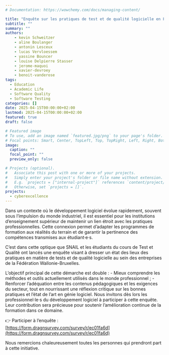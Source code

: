 ```yaml
---
# Documentation: https://wowchemy.com/docs/managing-content/

title: "Enquête sur les pratiques de test et de qualité logicielle en Fédération Wallonie-Bruxelles"
subtitle: ""
summary: ""
authors:
    - kevin Schweitzer
    - aline Boulanger
    - antonin Lesceux
    - lucas Vervloessem
    - yassine Bouncer
    - louise Delpierre Stasser
    - jerome-maquoi
    - xavier-devroey
    - benoit-vanderose
tags: 
  - Education
  - Academic Life
  - Software Quality
  - Software Testing
categories: []
date: 2025-04-15T00:00:00+02:00
lastmod: 2025-04-15T00:00:00+02:00
featured: true
draft: false

# Featured image
# To use, add an image named `featured.jpg/png` to your page's folder.
# Focal points: Smart, Center, TopLeft, Top, TopRight, Left, Right, BottomLeft, Bottom, BottomRight.
image:
  caption: ""
  focal_point: ""
  preview_only: false

# Projects (optional).
#   Associate this post with one or more of your projects.
#   Simply enter your project's folder or file name without extension.
#   E.g. `projects = ["internal-project"]` references `content/project/deep-learning/index.md`.
#   Otherwise, set `projects = []`.
projects: 
  - cyberexcellence
---
```


Dans un contexte où le développement logiciel évolue rapidement, souvent sous l’impulsion du monde industriel, il est essentiel pour les institutions d’enseignement supérieur de maintenir un lien étroit avec les pratiques professionnelles. Cette connexion permet d’adapter les programmes de formation aux réalités du terrain et de garantir la pertinence des compétences transmises aux étudiant·e·s.

C’est dans cette optique que SNAIL et les étudiants du cours de Test et Qualité ont lancés une enquête visant à dresser un état des lieux des pratiques en matière de tests et de qualité logicielle au sein des entreprises de la Fédération Wallonie-Bruxelles.

L’objectif principal de cette démarche est double :
    - Mieux comprendre les méthodes et outils actuellement utilisés dans le monde professionnel ;
    - Renforcer l’adéquation entre les contenus pédagogiques et les exigences du secteur, tout en nourrissant une réflexion critique sur les bonnes pratiques et l’état de l’art en génie logiciel.
Nous invitons dès lors les professionnel·le·s du développement logiciel à participer à cette enquête. Leur contribution sera précieuse pour soutenir l’amélioration continue de la formation dans ce domaine.

👉 Participer à l’enquête : [https://form.dragnsurvey.com/survey/r/ec01fa6d](https://form.dragnsurvey.com/survey/r/ec01fa6d)

Nous remercions chaleureusement toutes les personnes qui prendront part à cette initiative.
